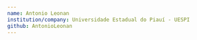 ```yaml
---
name: Antonio Leonan
institution/company: Universidade Estadual do Piauí - UESPI
github: AntonioLeonan
---
```

